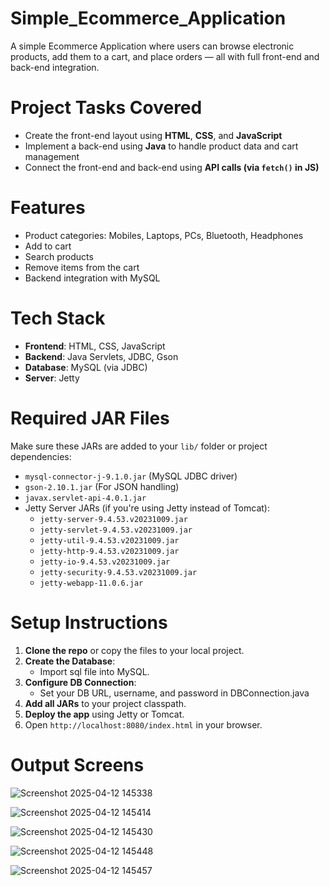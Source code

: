 # Simple_Ecommerce_Application

A simple Ecommerce Application where users can browse electronic products, add them to a cart, and place orders — all with full front-end and back-end integration.

# Project Tasks Covered

-  Create the front-end layout using **HTML**, **CSS**, and **JavaScript**
-  Implement a back-end using **Java** to handle product data and cart management
-  Connect the front-end and back-end using **API calls (via `fetch()` in JS)**

# Features

- Product categories: Mobiles, Laptops, PCs, Bluetooth, Headphones
- Add to cart
- Search products
- Remove items from the cart
- Backend integration with MySQL

# Tech Stack

- **Frontend**: HTML, CSS, JavaScript
- **Backend**: Java Servlets, JDBC, Gson 
- **Database**: MySQL (via JDBC)
- **Server**: Jetty

# Required JAR Files

Make sure these JARs are added to your `lib/` folder or project dependencies:

- `mysql-connector-j-9.1.0.jar` (MySQL JDBC driver)
- `gson-2.10.1.jar` (For JSON handling)
- `javax.servlet-api-4.0.1.jar`
- Jetty Server JARs (if you're using Jetty instead of Tomcat):
     - `jetty-server-9.4.53.v20231009.jar`
     - `jetty-servlet-9.4.53.v20231009.jar`
     - `jetty-util-9.4.53.v20231009.jar`
     - `jetty-http-9.4.53.v20231009.jar`
     - `jetty-io-9.4.53.v20231009.jar`
     - `jetty-security-9.4.53.v20231009.jar`
     - `jetty-webapp-11.0.6.jar`

# Setup Instructions

1. **Clone the repo** or copy the files to your local project.
2. **Create the Database**:
   - Import sql file into MySQL.
3. **Configure DB Connection**:
   - Set your DB URL, username, and password in DBConnection.java
4. **Add all JARs** to your project classpath.
5. **Deploy the app** using Jetty or Tomcat.
6. Open `http://localhost:8080/index.html` in your browser.

# Output Screens


![Screenshot 2025-04-12 145338](https://github.com/user-attachments/assets/e63df30b-e256-4887-a9e2-4d0530f57c21)


![Screenshot 2025-04-12 145414](https://github.com/user-attachments/assets/2f10abc7-9e59-4e52-9405-cf233b03a4fe)


![Screenshot 2025-04-12 145430](https://github.com/user-attachments/assets/1cd1e4ea-3161-44b4-8668-5c33c188c250)


![Screenshot 2025-04-12 145448](https://github.com/user-attachments/assets/02ade3df-fda9-4db4-9dfb-89f96e30af6e)


![Screenshot 2025-04-12 145457](https://github.com/user-attachments/assets/ad416efe-0bb5-4eb4-9ee3-40a39727ac6b)




